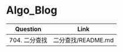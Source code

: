 # Algo_Blog

| Question      | Link               |
| ------------- | ------------------ |
| 704. 二分查找 | 二分查找/README.md |

